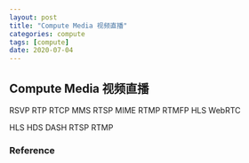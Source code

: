 ```yaml
---
layout: post
title: "Compute Media 视频直播"
categories: compute
tags: [compute]
date: 2020-07-04
---
```


## Compute Media 视频直播

RSVP
RTP
RTCP
MMS
RTSP
MIME
RTMP
RTMFP
HLS
WebRTC

HLS
HDS
DASH
RTSP
RTMP


### Reference

